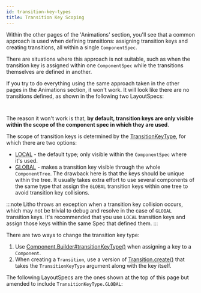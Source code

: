 ```yaml
---
id: transition-key-types
title: Transition Key Scoping
---
```


Within the other pages of the 'Animations' section, you'll see that a common approach is used when defining transitions: assigning transition keys and creating transitions, all within a single `ComponentSpec`.

There are situations where this approach is not suitable, such as when the transition key is assigned within one `ComponentSpec` while the transitions themselves are defined in another.

If you try to do everything using the same approach taken in the other pages in the Animations section, it won't work. It will look like there are no transitions defined, as shown in the following two LayoutSpecs:

```java file=sample/src/main/java/com/facebook/samples/litho/java/animations/docs/keyscope/GlobalKeyParentComponentSpec.java start=not_working_start end=not_working_end
```

```java file=sample/src/main/java/com/facebook/samples/litho/java/animations/docs/keyscope/GlobalKeyTransitionComponentSpec.java start=not_working_start end=not_working_end
```

The reason it won't work is that, **by default, transition keys are only visible within the scope of the component spec in which they are used**.

The scope of transition keys is determined by the [TransitionKeyType](pathname:///javadoc/com/facebook/litho/Transition.TransitionKeyType.html), for which there are two options:

* [LOCAL](pathname:///javadoc/com/facebook/litho/Transition.TransitionKeyType.html#LOCAL) - the default type; only visible within the `ComponentSpec` where it's used.
* [GLOBAL](pathname:///javadoc/com/facebook/litho/Transition.TransitionKeyType.html#GLOBAL) - makes a transition key visible through the whole `ComponentTree`. The drawback here is that the keys should be unique within the tree. It usually takes extra effort to use several components of the same type that assign the `GLOBAL` transition keys within one tree to avoid transition key collisions.

:::note
Litho throws an exception when a transition key collision occurs, which may not be trivial to debug and resolve in the case of `GLOBAL` transition keys. It's recommended that you use `LOCAL` transition keys and assign those keys within the same Spec that defined them.
:::

There are two ways to change the transition key type:

1. Use [Component.Builder#transitionKeyType()](pathname:///javadoc/com/facebook/litho/Component.Builder.html#transitionKeyType-com.facebook.litho.Transition.TransitionKeyType-) when assigning a key to a `Component`.
2. When creating a `Transition`, use a version of [Transition.create()](pathname:///javadoc/com/facebook/litho/Transition.html#create-com.facebook.litho.Transition.TransitionKeyType-java.lang.String-) that takes the `TransitionKeyType` argument along with the key itself.

The following LayoutSpecs are the ones shown at the top of this page but amended to include `TransitionKeyType.GLOBAL`:

```java file=sample/src/main/java/com/facebook/samples/litho/java/animations/docs/keyscope/GlobalKeyParentComponentSpec.java start=start_working end=end_working
```

```java file=sample/src/main/java/com/facebook/samples/litho/java/animations/docs/keyscope/GlobalKeyTransitionComponentSpec.java start=start_working end=end_working
```
